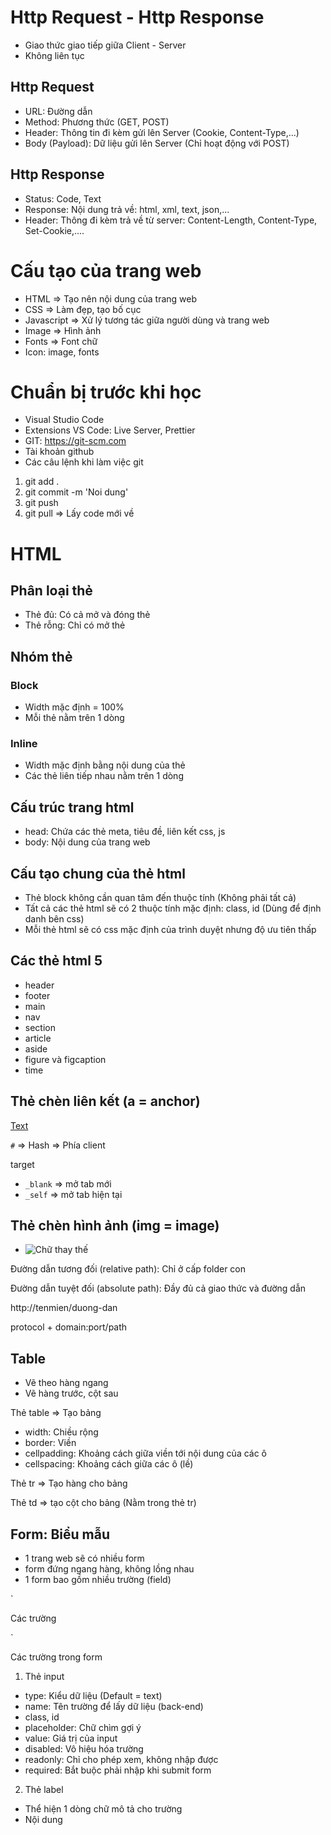# Http Request - Http Response

- Giao thức giao tiếp giữa Client - Server
- Không liên tục

## Http Request

- URL: Đường dẫn
- Method: Phương thức (GET, POST)
- Header: Thông tin đi kèm gửi lên Server (Cookie, Content-Type,...)
- Body (Payload): Dữ liệu gửi lên Server (Chỉ hoạt động với POST)

## Http Response

- Status: Code, Text
- Response: Nội dung trả về: html, xml, text, json,...
- Header: Thông đi kèm trả về từ server: Content-Length, Content-Type, Set-Cookie,....

# Cấu tạo của trang web

- HTML => Tạo nên nội dung của trang web
- CSS => Làm đẹp, tạo bố cục
- Javascript => Xử lý tương tác giữa người dùng và trang web
- Image => Hình ảnh
- Fonts => Font chữ
- Icon: image, fonts

# Chuẩn bị trước khi học

- Visual Studio Code
- Extensions VS Code: Live Server, Prettier
- GIT: https://git-scm.com
- Tài khoản github
- Các câu lệnh khi làm việc git

1. git add .
2. git commit -m 'Noi dung'
3. git push
4. git pull => Lấy code mới về

# HTML

## Phân loại thẻ

- Thẻ đủ: Có cả mở và đóng thẻ
- Thẻ rỗng: Chỉ có mở thẻ

## Nhóm thẻ

### Block

- Width mặc định = 100%
- Mỗi thẻ nằm trên 1 dòng

### Inline

- Width mặc định bằng nội dung của thẻ
- Các thẻ liên tiếp nhau nằm trên 1 dòng

## Cấu trúc trang html

- head: Chứa các thẻ meta, tiêu đề, liên kết css, js
- body: Nội dung của trang web

## Cấu tạo chung của thẻ html

- Thẻ block không cần quan tâm đến thuộc tính (Không phải tất cả)
- Tất cả các thẻ html sẽ có 2 thuộc tính mặc định: class, id (Dùng để định danh bên css)
- Mỗi thẻ html sẽ có css mặc định của trình duyệt nhưng độ ưu tiên thấp

## Các thẻ html 5

- header
- footer
- main
- nav
- section
- article
- aside
- figure và figcaption
- time

## Thẻ chèn liên kết (a = anchor)

<a href="link">Text</a>

`#` => Hash => Phía client

target

- `_blank` => mở tab mới
- `_self` => mở tab hiện tại

## Thẻ chèn hình ảnh (img = image)

- <img src="link ảnh" width="chiều rộng" height="chiều cao"  title="Tiêu đề" alt="Chữ thay thế"/>

Đường dẫn tương đối (relative path): Chỉ ở cấp folder con

Đường dẫn tuyệt đối (absolute path): Đầy đủ cả giao thức và đường dẫn

http://tenmien/duong-dan

protocol + domain:port/path

## Table

- Vẽ theo hàng ngang
- Vẽ hàng trước, cột sau

Thẻ table => Tạo bảng

- width: Chiều rộng
- border: Viền
- cellpadding: Khoảng cách giữa viền tới nội dung của các ô
- cellspacing: Khoảng cách giữa các ô (lề)

Thẻ tr => Tạo hàng cho bảng

Thẻ td => tạo cột cho bảng (Nằm trong thẻ tr)

## Form: Biểu mẫu

- 1 trang web sẽ có nhiều form
- form đứng ngang hàng, không lồng nhau
- 1 form bao gồm nhiều trường (field)

`<form method="phuong-thuc" action="duong-dan">
Các trường

</form>`

Các trường trong form

1. Thẻ input

- type: Kiểu dữ liệu (Default = text)
- name: Tên trường để lấy dữ liệu (back-end)
- class, id
- placeholder: Chữ chìm gợi ý
- value: Giá trị của input
- disabled: Vô hiệu hóa trường
- readonly: Chỉ cho phép xem, không nhập được
- required: Bắt buộc phải nhập khi submit form

2. Thẻ label

- Thể hiện 1 dòng chữ mô tả cho trường
- <label for="id của field">Nội dung</label>
